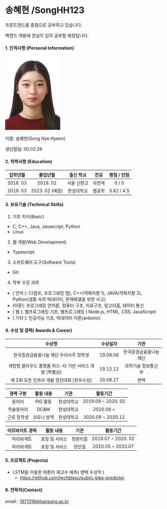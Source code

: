 # 송혜현 /SongHH123

프론트엔드를 중점으로 공부하고 있습니다.

벡엔드 개발에 관심이 있어 공부할 예정입니다.



#### 1. 인적사항 (Personal Information)

<img src=".\image\ProflieImg.jpg" alt="ProflieImg" style="zoom:50%;" />

이름: 송혜현(Song Hye Hyeon)

생년월일: 00.03.28



#### 2. 학력사항 (Education)

| 입학년월 |    졸업년월     |  출신 학교  |  전공  | 평점 / 만점 |
| :------: | :-------------: | :---------: | :----: | :---------: |
| 2016. 03 |    2019. 02     | 서울 신현고 | 자연계 |    0 / 0    |
| 2019. 03 | 2023. 02 (예정) | 한성대학교  | 웹공학 | 3.82 / 4.5  |



#### 3. 보유기술 (Technical Skills)

1.  기초 지식(Basic)
   - C, C++, Java, Javascript, Python
   - Linux
2.  웹 개발(Web Development)
   - Typescript
3.  소프트웨어 도구(Software Tools)
   - Git
4.  학부 수강 과목
   - ( 언어 ): C(컴프, 프로그래밍 랩), C++(객체지향 1), JAVA(객체지향 2), Python(생활 속의 빅데이터, 문제해결을 위한 사고)
   - (이론): 프로그래밍 언어론, 컴퓨터 구조, 자료구조, 알고리즘, 테이터 통신
   - ( 웹 ): 웹프로그래밍 기초, 웹프로그래밍 ( Node.js, HTML, CSS, JavaScript)
   - ( 기타 ): 인공지능 기초, 빅데이터 이론(arduino)



#### 4. 수상 및 경력( Awards & Career)

|                          수상명                          | 수상일자 |          기관          |
| :------------------------------------------------------: | :------: | :--------------------: |
|         한국증권금융꿈나눔 재단 우리사주 장학생          | 19.08.08 | 한국증권금융꿈나눔재단 |
| 개방형 클라우드 플랫폼 파스-타 기반 서비스 개발 [특별상] | 19.12.12 |  과학기술 정보통신부   |
|       제 2회 오픈 인프라 개발 경진대회 [최우수상]        | 20.08.27 |          맨텍          |

|  경력 구분  |  활동 내용  |    기관    |      활동기간      |
| :---------: | :---------: | :--------: | :----------------: |
|   동아리    |  PIG 활동   | 한성대학교 | 2019.09 ~ 2020. 02 |
| 학술동아리  |    DC&M     | 한성대학교 |     2020.09 ~      |
| 근로 장학생 | 코로나 방역 | 한성대학교 | 2020.09 ~ 2020.12  |

| 아르바이트 경력 |   활동 내용    |   기관   |      활동기간      |
| :-------------: | :------------: | :------: | :----------------: |
|   파리바게트    | 포장 및 서비스 | 청량리점 | 2019.07 ~ 2020. 02 |
|   파리바게트    | 포장 및 서비스 |  장안점  | 2020.05 ~ 2020.07  |



#### 5. 프로젝트 (Projects)

- LSTM을 이용한 따릉이 재고수 예측( 맨텍 수상작 )
  - https://github.com/techbless/public-bike-predictor



#### 6. 연락처(Contact)

email : 1971318@hansung.ac.kr



















































